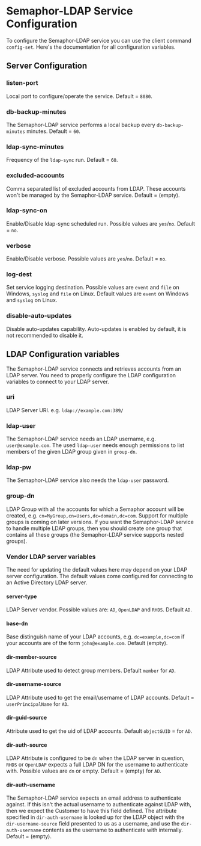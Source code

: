 # Semaphor-LDAP Service Configuration

To configure the Semaphor-LDAP service you can use the client command `config-set`. Here's the documentation for all configuration variables.

## Server Configuration

### listen-port
Local port to configure/operate the service. Default = `8080`.

### db-backup-minutes
The Semaphor-LDAP service performs a local backup every `db-backup-minutes` minutes. Default = `60`.

### ldap-sync-minutes
Frequency of the `ldap-sync` run. Default = `60`.

### excluded-accounts
Comma separated list of excluded accounts from LDAP. These accounts won't be managed by the Semaphor-LDAP service. Default = (empty).

### ldap-sync-on
Enable/Disable ldap-sync scheduled run. Possible values are `yes`/`no`. Default = `no`.

### verbose
Enable/Disable verbose. Possible values are `yes`/`no`. Default = `no`.

### log-dest
Set service logging destination. Possible values are `event` and `file` on Windows, `syslog` and `file` on Linux. Default values are `event` on Windows and `syslog` on Linux.

### disable-auto-updates
Disable auto-updates capability. Auto-updates is enabled by default, it is not recommended to disable it.

## LDAP Configuration variables

The Semaphor-LDAP service connects and retrieves accounts from an LDAP server. You need to properly configure the LDAP configuration variables to connect to your LDAP server.

### uri
LDAP Server URI. e.g. `ldap://example.com:389/`

### ldap-user
The Semaphor-LDAP service needs an LDAP username, e.g. `user@example.com`. The used `ldap-user` needs enough permissions to list members of the given LDAP group given in `group-dn`.

### ldap-pw
The Semaphor-LDAP service also needs the `ldap-user` password.

### group-dn
LDAP Group with all the accounts for which a Semaphor account will be created, e.g. `cn=MyGroup,cn=Users,dc=domain,dc=com`. Support for multiple groups is coming on later versions. If you want the Semaphor-LDAP service to handle multiple LDAP groups, then you should create one group that contains all these groups (the Semaphor-LDAP service supports nested groups).

### Vendor LDAP server variables

The need for updating the default values here may depend on your LDAP server configuration.
The default values come configured for connecting to an Active Directory LDAP server.

#### server-type
LDAP Server vendor. Possible values are: `AD`, `OpenLDAP` and `RHDS`. Default `AD`.

#### base-dn
Base distinguish name of your LDAP accounts, e.g. `dc=example,dc=com` if your accounts are of the form `john@example.com`. Default (empty).

#### dir-member-source
LDAP Attribute used to detect group members. Default `member` for `AD`.

#### dir-username-source
LDAP Attribute used to get the email/username of LDAP accounts. Default = `userPrincipalName` for `AD`.

#### dir-guid-source
Attribute used to get the uid of LDAP accounts. Default `objectGUID` = for `AD`.

#### dir-auth-source
LDAP Attribute is configured to be `dn` when the LDAP server in question, `RHDS` or `OpenLDAP` expects a full LDAP DN for the username to authenticate with. Possible values are `dn` or empty. Default = (empty) for `AD`.

#### dir-auth-username
The Semaphor-LDAP service expects an email address to authenticate against. If this isn't the actual username to authenticate against LDAP with, then we expect the Customer to have this field defined. The attribute specified in `dir-auth-username` is looked up for the LDAP object with the `dir-username-source` field presented to us as a username, and use the `dir-auth-username` contents as the username to authenticate with internally. Default = (empty).

